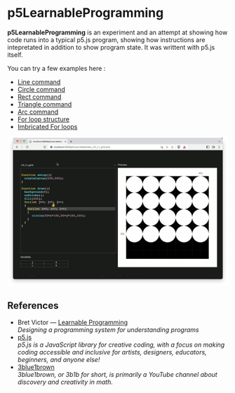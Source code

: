 # p5LearnableProgramming

**p5LearnableProgramming** is an experiment and an attempt at showing how code runs into a typical p5.js program, showing how instructions are intepretated in addition to show program state. It was writtent with p5.js itself. 

You can try a few examples here : 
* [Line command](https://v3ga.net/p5LearnableProgramming/index_U2_L2_lines.php)
* [Circle command](https://v3ga.net/p5LearnableProgramming/index_U2_L2_circles.php)
* [Rect command](https://v3ga.net/p5LearnableProgramming/index_U2_L2_rects.php)
* [Triangle command](https://v3ga.net/p5LearnableProgramming/index_U2_L2_triangle.php)
* [Arc command](https://v3ga.net/p5LearnableProgramming/index_U2_L2_arcs.php)
* [For loop structure](https://v3ga.net/p5LearnableProgramming/index_U2_L2_loop.php) 
* [Imbricated For loops](https://v3ga.net/p5LearnableProgramming/index_U3_L1_grid.php)

<img src="p5Learnable_grid.jpg" />

## References
* Bret Victor — [Learnable Programming](http://worrydream.com/LearnableProgramming/)<br />*Designing a programming system for understanding programs*
* [p5.js](https://p5js.org/)<br />*p5.js is a JavaScript library for creative coding, with a focus on making coding accessible and inclusive for artists, designers, educators, beginners, and anyone else!*
* [3blue1brown](https://www.3blue1brown.com/)<br />*3blue1brown, or 3b1b for short, is primarily a YouTube channel about discovery and creativity in math.*
